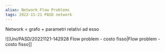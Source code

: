 ```yaml
---
alias: Network Flow Problems
tags: 2022-11-21 PASD network
---
```


Network = grafo + parametri relativi ad esso

![[Uni/PASD/20221121-142928 Flow problem - costo fisso|Flow problem - costo fisso]]